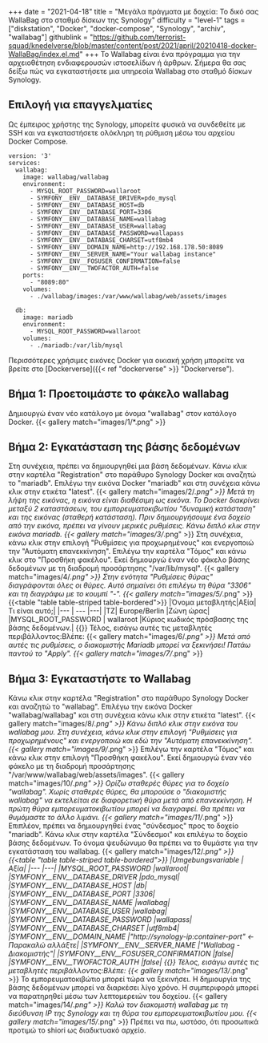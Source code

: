 +++
date = "2021-04-18"
title = "Μεγάλα πράγματα με δοχεία: Το δικό σας WallaBag στο σταθμό δίσκων της Synology"
difficulty = "level-1"
tags = ["diskstation", "Docker", "docker-compose", "Synology", "archiv", "wallabag"]
githublink = "https://github.com/terrorist-squad/knedelverse/blob/master/content/post/2021/april/20210418-docker-WallaBag/index.el.md"
+++
Το Wallabag είναι ένα πρόγραμμα για την αρχειοθέτηση ενδιαφερουσών ιστοσελίδων ή άρθρων. Σήμερα θα σας δείξω πώς να εγκαταστήσετε μια υπηρεσία Wallabag στο σταθμό δίσκων Synology.
## Επιλογή για επαγγελματίες
Ως έμπειρος χρήστης της Synology, μπορείτε φυσικά να συνδεθείτε με SSH και να εγκαταστήσετε ολόκληρη τη ρύθμιση μέσω του αρχείου Docker Compose.
```
version: '3'
services:
  wallabag:
    image: wallabag/wallabag
    environment:
      - MYSQL_ROOT_PASSWORD=wallaroot
      - SYMFONY__ENV__DATABASE_DRIVER=pdo_mysql
      - SYMFONY__ENV__DATABASE_HOST=db
      - SYMFONY__ENV__DATABASE_PORT=3306
      - SYMFONY__ENV__DATABASE_NAME=wallabag
      - SYMFONY__ENV__DATABASE_USER=wallabag
      - SYMFONY__ENV__DATABASE_PASSWORD=wallapass
      - SYMFONY__ENV__DATABASE_CHARSET=utf8mb4
      - SYMFONY__ENV__DOMAIN_NAME=http://192.168.178.50:8089
      - SYMFONY__ENV__SERVER_NAME="Your wallabag instance"
      - SYMFONY__ENV__FOSUSER_CONFIRMATION=false
      - SYMFONY__ENV__TWOFACTOR_AUTH=false
    ports:
      - "8089:80"
    volumes:
      - ./wallabag/images:/var/www/wallabag/web/assets/images

  db:
    image: mariadb
    environment:
      - MYSQL_ROOT_PASSWORD=wallaroot
    volumes:
      - ./mariadb:/var/lib/mysql

```
Περισσότερες χρήσιμες εικόνες Docker για οικιακή χρήση μπορείτε να βρείτε στο [Dockerverse]({{< ref "dockerverse" >}} "Dockerverse").
## Βήμα 1: Προετοιμάστε το φάκελο wallabag
Δημιουργώ έναν νέο κατάλογο με όνομα "wallabag" στον κατάλογο Docker.
{{< gallery match="images/1/*.png" >}}

## Βήμα 2: Εγκατάσταση της βάσης δεδομένων
Στη συνέχεια, πρέπει να δημιουργηθεί μια βάση δεδομένων. Κάνω κλικ στην καρτέλα "Registration" στο παράθυρο Synology Docker και αναζητώ το "mariadb". Επιλέγω την εικόνα Docker "mariadb" και στη συνέχεια κάνω κλικ στην ετικέτα "latest".
{{< gallery match="images/2/*.png" >}}
Μετά τη λήψη της εικόνας, η εικόνα είναι διαθέσιμη ως εικόνα. Το Docker διακρίνει μεταξύ 2 καταστάσεων, του εμπορευματοκιβωτίου "δυναμική κατάσταση" και της εικόνας (σταθερή κατάσταση). Πριν δημιουργήσουμε ένα δοχείο από την εικόνα, πρέπει να γίνουν μερικές ρυθμίσεις. Κάνω διπλό κλικ στην εικόνα mariadb.
{{< gallery match="images/3/*.png" >}}
Στη συνέχεια, κάνω κλικ στην επιλογή "Ρυθμίσεις για προχωρημένους" και ενεργοποιώ την "Αυτόματη επανεκκίνηση". Επιλέγω την καρτέλα "Τόμος" και κάνω κλικ στο "Προσθήκη φακέλου". Εκεί δημιουργώ έναν νέο φάκελο βάσης δεδομένων με τη διαδρομή προσάρτησης "/var/lib/mysql".
{{< gallery match="images/4/*.png" >}}
Στην ενότητα "Ρυθμίσεις θύρας" διαγράφονται όλες οι θύρες. Αυτό σημαίνει ότι επιλέγω τη θύρα "3306" και τη διαγράφω με το κουμπί "-".
{{< gallery match="images/5/*.png" >}}
{{<table "table table-striped table-bordered">}}
|Όνομα μεταβλητής|Αξία|Τι είναι αυτό;|
|--- | --- |---|
|TZ| Europe/Berlin	|Ζώνη ώρας|
|MYSQL_ROOT_PASSWORD	 | wallaroot |Κύριος κωδικός πρόσβασης της βάσης δεδομένων.|
{{</table>}}
Τέλος, εισάγω αυτές τις μεταβλητές περιβάλλοντος:Βλέπε:
{{< gallery match="images/6/*.png" >}}
Μετά από αυτές τις ρυθμίσεις, ο διακομιστής Mariadb μπορεί να ξεκινήσει! Πατάω παντού το "Apply".
{{< gallery match="images/7/*.png" >}}

## Βήμα 3: Εγκαταστήστε το Wallabag
Κάνω κλικ στην καρτέλα "Registration" στο παράθυρο Synology Docker και αναζητώ το "wallabag". Επιλέγω την εικόνα Docker "wallabag/wallabag" και στη συνέχεια κάνω κλικ στην ετικέτα "latest".
{{< gallery match="images/8/*.png" >}}
Κάνω διπλό κλικ στην εικόνα του wallabag μου. Στη συνέχεια, κάνω κλικ στην επιλογή "Ρυθμίσεις για προχωρημένους" και ενεργοποιώ και εδώ την "Αυτόματη επανεκκίνηση".
{{< gallery match="images/9/*.png" >}}
Επιλέγω την καρτέλα "Τόμος" και κάνω κλικ στην επιλογή "Προσθήκη φακέλου". Εκεί δημιουργώ έναν νέο φάκελο με τη διαδρομή προσάρτησης "/var/www/wallabag/web/assets/images".
{{< gallery match="images/10/*.png" >}}
Ορίζω σταθερές θύρες για το δοχείο "wallabag". Χωρίς σταθερές θύρες, θα μπορούσε ο "διακομιστής wallabag" να εκτελείται σε διαφορετική θύρα μετά από επανεκκίνηση. Η πρώτη θύρα εμπορευματοκιβωτίου μπορεί να διαγραφεί. Θα πρέπει να θυμόμαστε το άλλο λιμάνι.
{{< gallery match="images/11/*.png" >}}
Επιπλέον, πρέπει να δημιουργηθεί ένας "σύνδεσμος" προς το δοχείο "mariadb". Κάνω κλικ στην καρτέλα "Σύνδεσμοι" και επιλέγω το δοχείο βάσης δεδομένων. Το όνομα ψευδώνυμο θα πρέπει να το θυμάστε για την εγκατάσταση του wallabag.
{{< gallery match="images/12/*.png" >}}
{{<table "table table-striped table-bordered">}}
|Umgebungsvariable	|Αξία|
|--- |---|
|MYSQL_ROOT_PASSWORD	|wallaroot|
|SYMFONY__ENV__DATABASE_DRIVER	|pdo_mysql|
|SYMFONY__ENV__DATABASE_HOST	|db|
|SYMFONY__ENV__DATABASE_PORT	|3306|
|SYMFONY__ENV__DATABASE_NAME	|wallabag|
|SYMFONY__ENV__DATABASE_USER	|wallabag|
|SYMFONY__ENV__DATABASE_PASSWORD	|wallapass|
|SYMFONY__ENV__DATABASE_CHARSET |utf8mb4|
|SYMFONY__ENV__DOMAIN_NAME	|"http://synology-ip:container-port" <- Παρακαλώ αλλάξτε|
|SYMFONY__ENV__SERVER_NAME	|"Wallabag - Διακομιστής"|
|SYMFONY__ENV__FOSUSER_CONFIRMATION	|false|
|SYMFONY__ENV__TWOFACTOR_AUTH	|false|
{{</table>}}
Τέλος, εισάγω αυτές τις μεταβλητές περιβάλλοντος:Βλέπε:
{{< gallery match="images/13/*.png" >}}
Το εμπορευματοκιβώτιο μπορεί τώρα να ξεκινήσει. Η δημιουργία της βάσης δεδομένων μπορεί να διαρκέσει λίγο χρόνο. Η συμπεριφορά μπορεί να παρατηρηθεί μέσω των λεπτομερειών του δοχείου.
{{< gallery match="images/14/*.png" >}}
Καλώ τον διακομιστή wallabag με τη διεύθυνση IP της Synology και τη θύρα του εμπορευματοκιβωτίου μου.
{{< gallery match="images/15/*.png" >}}
Πρέπει να πω, ωστόσο, ότι προσωπικά προτιμώ το shiori ως διαδικτυακό αρχείο.
